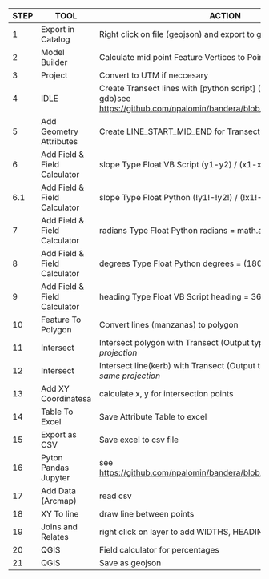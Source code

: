 | STEP| TOOL          | ACTION  |
| ----|---------------|---------|
| 1   | Export in Catalog | Right click on file (geojson) and export to gdb|
| 2   | Model Builder | Calculate mid point Feature Vertices to Points|
| 3   | Project | Convert to UTM if neccesary|
| 4   | IDLE | Create Transect lines with [python script] (link data features to gdb)see https://github.com/npalomin/bandera/blob/master/bandera_CS.py|
| 5   | Add Geometry Attributes| Create LINE_START_MID_END for Transect|
| 6   | Add Field & Field Calculator| slope Type Float VB Script (y1-y2) / (x1-x2)|
| 6.1 | Add Field & Field Calculator| slope Type Float Python (!y1!-!y2!) / (!x1!-!x2!)|
| 7   | Add Field & Field Calculator| radians Type Float Python radians = math.atan(!slope!)|
| 8   | Add Field & Field Calculator| degrees Type Float Python degrees = (180/math.pi)* !radians!|
| 9   | Add Field & Field Calculator| heading Type Float VB Script heading = 360 - [degrees]|
|10   | Feature To Polygon| Convert lines (manzanas) to polygon|
|11   | Intersect |Intersect polygon with Transect (Output type LINE) *with the same projection*|
|12   | Intersect |Intersect line(kerb) with Transect (Output type POINT) *with the same projection*|
|13   | Add XY Coordinatesa | calculate x, y for intersection points|
|14   | Table To Excel | Save Attribute Table to excel|
|15   | Export as CSV | Save excel to csv file|
|16   | Pyton Pandas Jupyter | see https://github.com/npalomin/bandera/blob/master/bandera3.ipynb|
|17   | Add Data (Arcmap) | read csv|
|18   | XY To line | draw line between points|
|19   | Joins and Relates |right click on layer to add WIDTHS, HEADING, LAT, LONG|
|20   | QGIS | Field calculator for percentages|
|21   | QGIS | Save as geojson|
